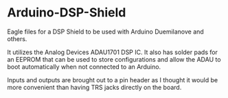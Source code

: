 Arduino-DSP-Shield
==================

Eagle files for a DSP Shield to be used with Arduino Duemilanove and others.

It utilizes the Analog Devices ADAU1701 DSP IC. It also has solder pads for an EEPROM that can be used to store configurations and allow the ADAU to boot automatically when not connected to an Arduino.

Inputs and outputs are brought out to a pin header as I thought it would be more convenient than having TRS jacks directly on the board.
